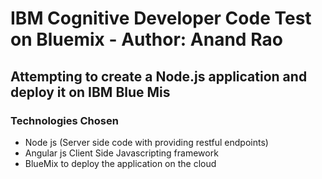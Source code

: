 # IBM Cognitive Developer Code Test on Bluemix - Author: Anand Rao
## Attempting to create a Node.js application and deploy it on IBM Blue Mis

### Technologies Chosen

- Node js (Server side code with providing restful endpoints)
- Angular js Client Side Javascripting framework
- BlueMix to deploy the application on the cloud